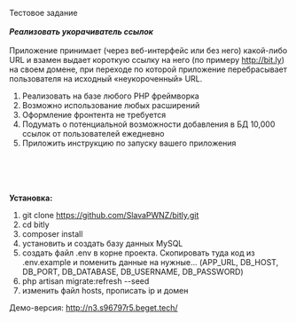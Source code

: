 Тестовое задание<br><br>
_**Реализовать укорачиватель ссылок**_<br><br>
Приложение принимает (через веб-интерфейс или без него) какой-либо URL и взамен выдает
короткую ссылку на него (по примеру http://bit.ly) на своем домене, при переходе по которой
приложение перебрасывает пользователя на исходный «неукороченный» URL.<br>

1) Реализовать на базе любого PHP фреймворка
2) Возможно использование любых расширений
3) Оформление фронтента не требуется
4) Подумать о потенциальной возможности добавления в БД 10,000 ссылок от пользователей ежедневно
6) Приложить инструкцию по запуску вашего приложения

<br><br><br><br>
**Установка:**

1) git clone https://github.com/SlavaPWNZ/bitly.git
2) cd bitly
3) composer install
4) установить и создать базу данных MySQL
5) создать файл .env в корне проекта. Скопировать туда код из .env.example и поменить данные на нужные... (APP_URL, DB_HOST, DB_PORT, DB_DATABASE, DB_USERNAME, DB_PASSWORD)
6) php artisan migrate:refresh --seed
7) изменить файл hosts, прописать ip и домен

Демо-версия: http://n3.s96797r5.beget.tech/